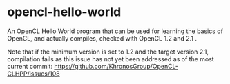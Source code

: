 # opencl-hello-world
An OpenCL Hello World program that can be used for learning the basics of OpenCL, and actually compiles, checked with OpenCL 1.2 and 2.1 .

Note that if the minimum version is set to 1.2 and the target version 2.1, compilation fails as this issue has not yet been addressed as of the most current commit: https://github.com/KhronosGroup/OpenCL-CLHPP/issues/108
